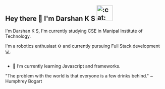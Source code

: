 ## Hey there 👋 I'm Darshan K S <img src="https://i.imgur.com/veZrcC7.gif" alt=":cat:" width="50" />
I'm Darshan K S, I'm currently studying CSE in Manipal Institute of Technology.

I'm a robotics enthusiast :gear: and currently pursuing Full Stack development :computer:. 

###

- 🌱 I’m currently learning Javascript and frameworks.

"The problem with the world is that everyone is a few drinks behind." ~ Humphrey Bogart



<!--
**Darshan-K-S-work/Darshan-K-S-work** is a ✨ _special_ ✨ repository because its `README.md` (this file) appears on your GitHub profile.

Here are some ideas to get you started:

- 🔭 I’m currently working on ...
- 🌱 I’m currently learning ...
- 👯 I’m looking to collaborate on ...
- 🤔 I’m looking for help with ...
- 💬 Ask me about ...
- 📫 How to reach me: ...
- 😄 Pronouns: ...
- ⚡ Fun fact: ...
-->
